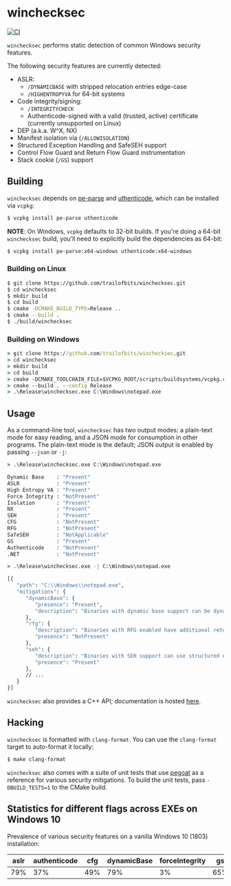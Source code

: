 winchecksec
===========

[![CI](https://github.com/trailofbits/winchecksec/actions/workflows/ci.yml/badge.svg)](https://github.com/trailofbits/winchecksec/actions/workflows/ci.yml)

`winchecksec` performs static detection of common Windows security features.

The following security features are currently detected:

* ASLR:
    * `/DYNAMICBASE` with stripped relocation entries edge-case
    * `/HIGHENTROPYVA` for 64-bit systems
* Code integrity/signing:
    * `/INTEGRITYCHECK`
    * Authenticode-signed with a valid (trusted, active) certificate (currently unsupported on Linux)
* DEP (a.k.a. W^X, NX)
* Manifest isolation via (`/ALLOWISOLATION`)
* Structured Exception Handling and SafeSEH support
* Control Flow Guard and Return Flow Guard instrumentation
* Stack cookie (`/GS`) support

## Building

`winchecksec` depends on [pe-parse](https://github.com/trailofbits/pe-parse) and
[uthenticode](https://github.com/trailofbits/uthenticode), which can be installed via `vcpkg`:

```bash
$ vcpkg install pe-parse uthenticode
```

**NOTE**: On Windows, `vcpkg` defaults to 32-bit builds. If you're doing a 64-bit `winchecksec`
build, you'll need to explicitly build the dependencies as 64-bit:

```bash
$ vcpkg install pe-parse:x64-windows uthenticode:x64-windows
```

### Building on Linux
```bash
$ git clone https://github.com/trailofbits/winchecksec.git
$ cd winchecksec
$ mkdir build
$ cd build
$ cmake -DCMAKE_BUILD_TYPE=Release ..
$ cmake --build .
$ ./build/winchecksec
```

### Building on Windows
```cmd
> git clone https://github.com/trailofbits/winchecksec.git
> cd winchecksec
> mkdir build
> cd build
> cmake -DCMAKE_TOOLCHAIN_FILE=$VCPKG_ROOT/scripts/buildsystems/vcpkg.cmake ..
> cmake --build . --config Release
> .\Release\winchecksec.exe C:\Windows\notepad.exe
```

## Usage

As a command-line tool, `winchecksec` has two output modes: a plain-text mode for easy reading,
and a JSON mode for consumption in other programs. The plain-text mode is the default; JSON output
is enabled by passing `--json` or `-j`:

```cmd
> .\Release\winchecksec.exe C:\Windows\notepad.exe

Dynamic Base    : "Present"
ASLR            : "Present"
High Entropy VA : "Present"
Force Integrity : "NotPresent"
Isolation       : "Present"
NX              : "Present"
SEH             : "Present"
CFG             : "NotPresent"
RFG             : "NotPresent"
SafeSEH         : "NotApplicable"
GS              : "Present"
Authenticode    : "NotPresent"
.NET            : "NotPresent"

> .\Release\winchecksec.exe -j C:\Windows\notepad.exe

[{
   "path": "C:\\Windows\\notepad.exe",
   "mitigations": {
      "dynamicBase": {
         "presence": "Present",
         "description": "Binaries with dynamic base support can be dynamically rebased, enabling ASLR."
      },
      "rfg": {
         "description": "Binaries with RFG enabled have additional return-oriented-programming protections.",
         "presence": "NotPresent"
      },
      "seh": {
         "description": "Binaries with SEH support can use structured exception handlers.",
         "presence": "Present"
      },
      // ...
   }
}]
```

`winchecksec` also provides a C++ API; documentation is hosted
[here](https://trailofbits.github.io/winchecksec/).

## Hacking

`winchecksec` is formatted with `clang-format`. You can use the `clang-format` target to
auto-format it locally:

```bash
$ make clang-format
```

`winchecksec` also comes with a suite of unit tests that use
[pegoat](https://github.com/trailofbits/pegoat) as a reference for various security mitigations.
To build the unit tests, pass `-DBUILD_TESTS=1` to the CMake build.

## Statistics for different flags across EXEs on Windows 10

Prevalence of various security features on a vanilla Windows 10 (1803) installation:

| aslr | authenticode | cfg | dynamicBase | forceIntegrity | gs | highEntropyVA |  isolation |  nx |  rfg | safeSEH |  seh |
| ---- | ------------ | --- | ----------- | -------------- | -- | ------------- | ---------- | --- | ---  | ------- | --- |
| 79%	| 37% | 49%	| 79% | 3% | 65% | 43% | 100% | 79% | 6% | 25%| 91% |

